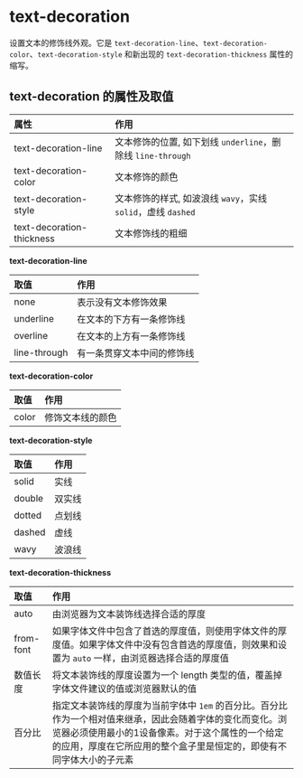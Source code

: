 # text-decoration

设置文本的修饰线外观。它是 `text-decoration-line`、`text-decoration-color`、`text-decoration-style` 和新出现的 `text-decoration-thickness` 属性的缩写。

## text-decoration 的属性及取值

| 属性                      | 作用                                                         |
| :------------------------ | :----------------------------------------------------------- |
| text-decoration-line      | 文本修饰的位置, 如下划线 `underline`，删除线 `line-through`  |
| text-decoration-color     | 文本修饰的颜色                                               |
| text-decoration-style     | 文本修饰的样式, 如波浪线 `wavy`，实线 `solid`，虚线 `dashed` |
| text-decoration-thickness | 文本修饰线的粗细                                             |

**text-decoration-line**

| 取值         | 作用                       |
| :----------- | :------------------------- |
| none         | 表示没有文本修饰效果       |
| underline    | 在文本的下方有一条修饰线   |
| overline     | 在文本的上方有一条修饰线   |
| line-through | 有一条贯穿文本中间的修饰线 |

**text-decoration-color**

| 取值  | 作用             |
| :---- | :--------------- |
| color | 修饰文本线的颜色 |

**text-decoration-style**

| 取值   | 作用   |
| :----- | :----- |
| solid  | 实线   |
| double | 双实线 |
| dotted | 点划线 |
| dashed | 虚线   |
| wavy   | 波浪线 |

**text-decoration-thickness**

| 取值      | 作用                                                         |
| :-------- | :----------------------------------------------------------- |
| auto      | 由浏览器为文本装饰线选择合适的厚度                           |
| from-font | 如果字体文件中包含了首选的厚度值，则使用字体文件的厚度值。如果字体文件中没有包含首选的厚度值，则效果和设置为 `auto` 一样，由浏览器选择合适的厚度值 |
| 数值长度  | 将文本装饰线的厚度设置为一个 length 类型的值，覆盖掉字体文件建议的值或浏览器默认的值 |
| 百分比    | 指定文本装饰线的厚度为当前字体中 `1em` 的百分比。百分比作为一个相对值来继承，因此会随着字体的变化而变化。浏览器必须使用最小的1设备像素。对于这个属性的一个给定的应用，厚度在它所应用的整个盒子里是恒定的，即使有不同字体大小的子元素 |

